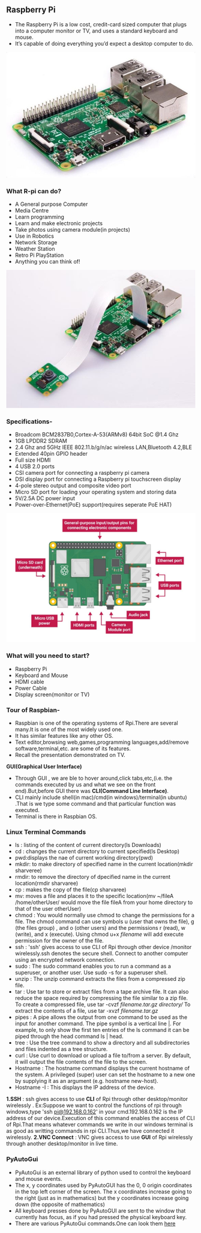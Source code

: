 ## Raspberry Pi
- The Raspberry Pi is a low cost, credit-card sized computer that plugs into a computer monitor or TV, and uses a standard keyboard and mouse.
- It’s capable of doing everything you’d expect a desktop computer to do.

![rpi](https://github.com/sharvaree1921/Tinkering-Bootcamp/blob/master/rpi.jpg)

### What R-pi can do?
- A General purpose Computer
- Media Centre
- Learn programming
- Learn and make electronic projects
- Take photos using camera module(in projects)
- Use in Robotics
- Network Storage
- Weather Station
- Retro Pi PlayStation
- Anything you can think of!

![rpi1](https://github.com/sharvaree1921/Tinkering-Bootcamp/blob/master/rpi1.JPG)

### Specifications-
- Broadcom BCM2837B0,Cortex-A-53(ARMv8) 64bit SoC @1.4 Ghz
- 1GB LPDDR2 SDRAM
- 2.4 Ghz and 5GHz IEEE 802.11.b/g/n/ac wireless LAN,Bluetooth 4.2,BLE
- Extended 40pin GPIO header
- Full size HDMI
- 4 USB 2.0 ports
- CSI camera port for connecting a raspberry pi camera
- DSI display port for connecting a Raspberry pi touchscreen display
- 4-pole stereo output and composite video port
- Micro SD port for loading your operating system and storing data
- 5V/2.5A DC power input
- Power-over-Ethernet(PoE) support(requires seperate PoE HAT)

![rpi2](https://github.com/sharvaree1921/Tinkering-Bootcamp/blob/master/rpi2.JPG)

### What will you need to start?
- Raspberry Pi
- Keyboard and Mouse
- HDMI cable
- Power Cable
- Display screen(monitor or TV)

### Tour of Raspbian-
- Raspbian is one of the operating systems of Rpi.There are several many.It is one of the most widely used one.
- It has similar features like any other OS.
- Text editor,browsing web,games,programming languages,add/remove software,terminal,etc. are some of its features.
- Recall the presentation demonstrated on TV.

**GUI(Graphical User Interface)**
- Through GUI , we are ble to hover around,click tabs,etc,(i.e. the commands executed by us and what we see on the front end).But,before GUI there was 
**CLI(Command Line Interface)**. 
- CLI mainly include shell(in mac)/cmd(in windows)/terminal(in ubuntu) .That is we type some command and that particular function was executed.
- Terminal is there in Raspbian OS.

### Linux Terminal Commands
- ls : listing of the content of current directory(ls Downloads)
- cd : changes the current directory to current specified(ls Desktop)
- pwd:displays the nae of current working directory(pwd)
- mkdir: to make directory of specified name in the current location(mkdir sharveree)
- rmdir: to remove the directory of dpecified name in the current location(rmdir sharvaree)
- cp : makes the copy of the file(cp sharvaree)
- mv: moves a file and places it to the specific location(mv ~/fileA /home/otherUser/ would move the file fileA from your home directory to that of the user   otherUser)
- chmod  : You would normally use chmod to change the permissions for a file. The chmod command can use symbols u (user that owns the file), g (the files group) , and o (other users) and the permissions r (read), w (write), and x (execute). Using chmod u+x *filename* will add execute permission for the owner of the file.
- ssh : 'ssh' gives access to use CLI of Rpi through other device /monitor wirelessly.ssh denotes the secure shell. Connect to another computer using an encrypted network connection.
- sudo : The sudo command enables you to run a command as a superuser, or another user. Use sudo -s for a superuser shell.
- unzip : The unzip command extracts the files from a compressed zip file.
- tar : Use tar to store or extract files from a tape archive file. It can also reduce the space required by compressing the file similar to a zip file.
To create a compressed file, use tar -cvzf *filename.tar.gz* *directory/* To extract the contents of a file, use tar -xvzf *filename.tar.gz*
- pipes : A pipe allows the output from one command to be used as the input for another command. The pipe symbol is a vertical line |. For example, to only show the first ten entries of the ls command it can be piped through the head command ls | head.
- tree : Use the tree command to show a directory and all subdirectories and files indented as a tree structure.
- curl : Use curl to download or upload a file to/from a server. By default, it will output the file contents of the file to the screen.
- Hostname : The hostname command displays the current hostname of the system. A privileged (super) user can set the hostname to a new one by supplying it as an argument (e.g. hostname new-host).
- Hostname -I : This displays the IP address of the device.

**1.SSH** : ssh gives access to use **CLI** of Rpi through other desktop/monitor wirelessly .
Ex:Suppose we want to control the functions of rpi through windows,type 'ssh pi@192.168.0.162' in your cmd.192.168.0.162 is the IP address of our device.Execution of this command enables the access of CLI of Rpi.That means whatever commands we write in our windows terminal is as good as writting commands in rpi CLI.Thus,we have connected it wirelessly.
**2.VNC Connect** : VNC gives access to use **GUI** of Rpi wirelessly through another desktop/monitor in live time.

### PyAutoGui
- PyAutoGui is an external library of python used to control the keyboard and mouse events.
- The x, y coordinates used by PyAutoGUI has the 0, 0 origin coordinates in the top left corner of the screen. The x coordinates increase going to the right (just as in mathematics) but the y coordinates increase going down (the opposite of mathematics)
- All keyboard presses done by PyAutoGUI are sent to the window that currently has focus, as if you had pressed the physical keyboard key.
- There are various PyAutoGui commands.One can look them [here](https://pypi.org/project/PyAutoGUI/)







